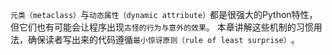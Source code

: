`元类（metaclass）`与`动态属性（dynamic attribute）`都是很强大的Python特性，
但它们也有可能会让程序出现`古怪的行为与意外的效果`。
本章讲解这些机制的习惯用法，确保读者写出来的代码遵循`最小惊讶原则（rule of least surprise）`​。
